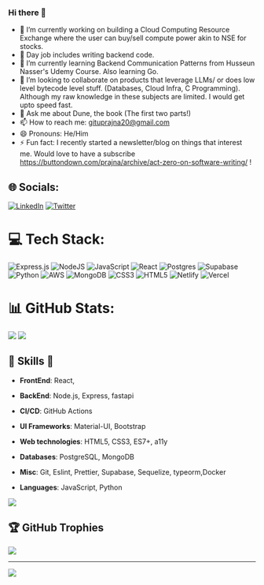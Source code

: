 ### Hi there 👋



- 🔭 I’m currently working on building a Cloud Computing Resource Exchange where the user can buy/sell compute power akin to NSE for stocks.
- 🔭 Day job includes writing backend code.
- 🌱 I’m currently learning Backend Communication Patterns from Husseun Nasser's Udemy Course. Also learning Go.
- 👯 I’m looking to collaborate on products that leverage LLMs/ or does low level bytecode level stuff. (Databases, Cloud Infra, C Programming). Although my raw knowledge in these subjects are limited. I would get upto speed  fast.
- 💬 Ask me about Dune, the book (The first two parts!)
- 📫 How to reach me: gituprajna20@gmail.com
- 😄 Pronouns: He/Him
- ⚡ Fun fact: I recently started a newsletter/blog on things that interest me. Would love to have a subscribe https://buttondown.com/prajna/archive/act-zero-on-software-writing/ !

## 🌐 Socials:
[![LinkedIn](https://img.shields.io/badge/LinkedIn-%230077B5.svg?logo=linkedin&logoColor=white)](https://linkedin.com/in/prajna-prayas) [![Twitter](https://img.shields.io/badge/Twitter-%231DA1F2.svg?logo=Twitter&logoColor=white)](https://twitter.com/PrajnaPrayas) 

# 💻 Tech Stack:
![Express.js](https://img.shields.io/badge/express.js-%23404d59.svg?style=flat&logo=express&logoColor=%2361DAFB) ![NodeJS](https://img.shields.io/badge/node.js-6DA55F?style=flat&logo=node.js&logoColor=white) ![JavaScript](https://img.shields.io/badge/javascript-%23323330.svg?style=flat&logo=javascript&logoColor=%23F7DF1E) ![React](https://img.shields.io/badge/react-%2320232a.svg?style=flat&logo=react&logoColor=%2361DAFB) ![Postgres](https://img.shields.io/badge/postgres-%23316192.svg?style=flat&logo=postgresql&logoColor=white) 	![Supabase](https://img.shields.io/badge/Supabase-3ECF8E?style=flat&logo=supabase&logoColor=white) ![Python](https://img.shields.io/badge/python-3670A0?style=flat&logo=python&logoColor=ffdd54) ![AWS](https://img.shields.io/badge/AWS-%23FF9900.svg?style=flat&logo=amazon-aws&logoColor=white) ![MongoDB](https://img.shields.io/badge/MongoDB-%234ea94b.svg?style=flat&logo=mongodb&logoColor=white) ![CSS3](https://img.shields.io/badge/css3-%231572B6.svg?style=flat&logo=css3&logoColor=white) ![HTML5](https://img.shields.io/badge/html5-%23E34F26.svg?style=flat&logo=html5&logoColor=white) ![Netlify](https://img.shields.io/badge/netlify-%23000000.svg?style=flat&logo=netlify&logoColor=#00C7B7) ![Vercel](https://img.shields.io/badge/vercel-%23000000.svg?style=flat&logo=vercel&logoColor=white)
# 📊 GitHub Stats:
![](https://github-readme-stats.vercel.app/api?username=Prajna1999&theme=default&hide_border=false&include_all_commits=false&count_private=true)
![](https://github-readme-streak-stats.herokuapp.com/?user=Prajna1999&theme=default&hide_border=false)


##  🎉 Skills  🎉
- **FrontEnd**: React, 
- **BackEnd**:  Node.js, Express, fastapi
- **CI/CD**:    GitHub Actions

  
  
- **UI Frameworks**: Material-UI, Bootstrap
- **Web technologies**: HTML5, CSS3, ES7+, a11y
- **Databases**: PostgreSQL, MongoDB
- **Misc**: Git, Eslint, Prettier, Supabase, Sequelize, typeorm,Docker
- **Languages**: JavaScript, Python

![](https://github-readme-stats.vercel.app/api/top-langs/?username=Prajna1999&theme=default&hide_border=false&include_all_commits=false&count_private=true&layout=compact)

## 🏆 GitHub Trophies
![](https://github-profile-trophy.vercel.app/?username=Prajna1999&theme=flat&no-frame=false&no-bg=false&margin-w=4)



---
[![](https://visitcount.itsvg.in/api?id=Prajna1999&icon=0&color=0)](https://visitcount.itsvg.in)


